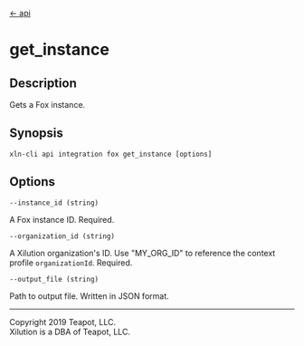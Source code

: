 [<- api](../../../api/index.md)

# get_instance

## Description

Gets a Fox instance.

## Synopsis

```
xln-cli api integration fox get_instance [options]
```

## Options

`--instance_id (string)`

A Fox instance ID. Required.

`--organization_id (string)`

A Xilution organization's ID. Use "MY_ORG_ID" to reference the context profile `organizationId`. Required.

`--output_file (string)`

Path to output file. Written in JSON format.

---
Copyright 2019 Teapot, LLC.  
Xilution is a DBA of Teapot, LLC.
